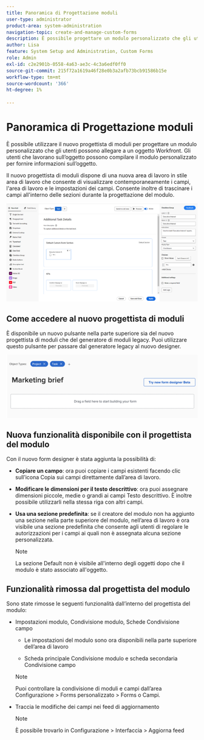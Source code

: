 ```yaml
---
title: Panoramica di Progettazione moduli
user-type: administrator
product-area: system-administration
navigation-topic: create-and-manage-custom-forms
description: È possibile progettare un modulo personalizzato che gli utenti possono allegare a un oggetto Workfront. Gli utenti che lavorano sull’oggetto possono compilare il modulo personalizzato per fornire informazioni sull’oggetto.
author: Lisa
feature: System Setup and Administration, Custom Forms
role: Admin
exl-id: c2e2901b-0558-4a63-ae3c-4c3a6edf0ff0
source-git-commit: 215f72a1619a46f28e0b3a2afb73bcb91586b15e
workflow-type: tm+mt
source-wordcount: '366'
ht-degree: 1%

---
```


# Panoramica di Progettazione moduli

È possibile utilizzare il nuovo progettista di moduli per progettare un modulo personalizzato che gli utenti possono allegare a un oggetto Workfront. Gli utenti che lavorano sull’oggetto possono compilare il modulo personalizzato per fornire informazioni sull’oggetto.

Il nuovo progettista di moduli dispone di una nuova area di lavoro in stile area di lavoro che consente di visualizzare contemporaneamente i campi, l&#39;area di lavoro e le impostazioni dei campi. Consente inoltre di trascinare i campi all&#39;interno delle sezioni durante la progettazione del modulo.

![Progettazione moduli di esempio](assets/form-designer-example.png)

## Come accedere al nuovo progettista di moduli

È disponibile un nuovo pulsante nella parte superiore sia del nuovo progettista di moduli che del generatore di moduli legacy. Puoi utilizzare questo pulsante per passare dal generatore legacy al nuovo designer.

![Passa a nuovo progettista modulo](assets/switch-views.png)

## Nuova funzionalità disponibile con il progettista del modulo

Con il nuovo form designer è stata aggiunta la possibilità di:

* **Copiare un campo**: ora puoi copiare i campi esistenti facendo clic sull’icona Copia sui campi direttamente dall’area di lavoro.

* **Modificare le dimensioni per il testo descrittivo**: ora puoi assegnare dimensioni piccole, medie o grandi ai campi Testo descrittivo. È inoltre possibile utilizzarli nella stessa riga con altri campi.

* **Usa una sezione predefinita**: se il creatore del modulo non ha aggiunto una sezione nella parte superiore del modulo, nell’area di lavoro è ora visibile una sezione predefinita che consente agli utenti di regolare le autorizzazioni per i campi ai quali non è assegnata alcuna sezione personalizzata.

  >[!NOTE]
  >
  >La sezione Default non è visibile all&#39;interno degli oggetti dopo che il modulo è stato associato all&#39;oggetto.

## Funzionalità rimossa dal progettista del modulo

Sono state rimosse le seguenti funzionalità dall’interno del progettista del modulo:

* Impostazioni modulo, Condivisione modulo, Schede Condivisione campo

   * Le impostazioni del modulo sono ora disponibili nella parte superiore dell’area di lavoro

   * Scheda principale Condivisione modulo e scheda secondaria Condivisione campo

  >[!NOTE]
  >
  >Puoi controllare la condivisione di moduli e campi dall’area Configurazione > Forms personalizzato > Forms o Campi.

* Traccia le modifiche dei campi nei feed di aggiornamento

  >[!NOTE]
  >
  >È possibile trovarlo in Configurazione > Interfaccia > Aggiorna feed

